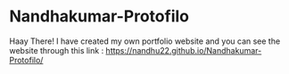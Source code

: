 # Nandhakumar-Protofilo
Haay There! I have created my own portfolio website and you can see the website through this link :
https://nandhu22.github.io/Nandhakumar-Protofilo/
